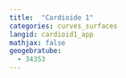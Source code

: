 ```yaml
---
title:  "Cardioide 1"
categories: curves_surfaces
langid: cardioid1_app
mathjax: false
geogebratube:
  - 34353
---
```


<div style="height: 400px;" id="applet_container34353"></div>
